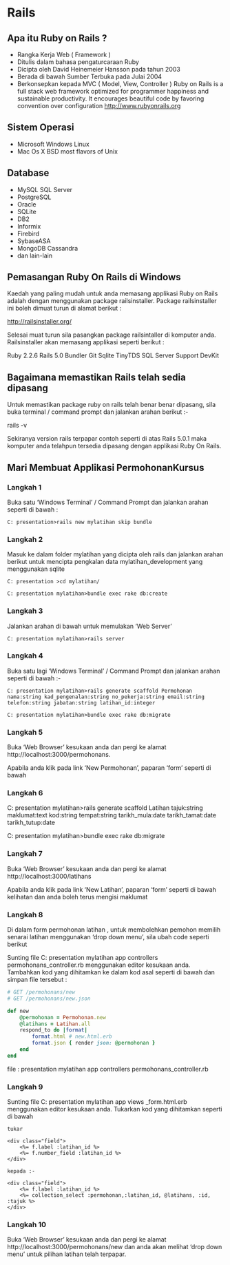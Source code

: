 # Rails

## Apa itu Ruby on Rails ?

- Rangka Kerja Web ( Framework )
- Ditulis dalam bahasa pengaturcaraan Ruby
- Dicipta oleh David Heinemeier Hansson pada tahun 2003
- Berada di bawah Sumber Terbuka pada Julai 2004
- Berkonsepkan kepada MVC ( Model, View, Controller )
  Ruby on Rails is a full stack web framework optimized for programmer
  happiness and sustainable productivity. It encourages beautiful code by
  favoring convention over configuration http://www.rubyonrails.org

## Sistem Operasi

- Microsoft Windows Linux
- Mac Os X BSD most flavors of Unix

## Database

- MySQL SQL Server
- PostgreSQL
- Oracle
- SQLite
- DB2
- Informix
- Firebird
- SybaseASA
- MongoDB Cassandra
- dan lain-lain

## Pemasangan Ruby On Rails di Windows

Kaedah yang paling mudah untuk anda memasang applikasi Ruby on Rails adalah dengan menggunakan package railsinstaller. Package railsinstaller ini boleh dimuat turun di alamat berikut :

http://railsinstaller.org/

Selesai muat turun sila pasangkan package railsintaller di komputer anda. Railsinstaller akan memasang applikasi seperti berikut : 

Ruby 2.2.6
Rails 5.0
Bundler
Git
Sqlite
TinyTDS
SQL Server Support
DevKit

## Bagaimana memastikan Rails telah sedia dipasang

Untuk memastikan package ruby on rails telah benar benar dipasang, sila buka terminal / command prompt dan jalankan arahan berikut :- 

rails -v  

Sekiranya version rails terpapar contoh seperti di atas Rails 5.0.1 maka komputer anda telahpun tersedia dipasang dengan applikasi Ruby On Rails.


## Mari Membuat Applikasi PermohonanKursus

### Langkah 1

Buka satu ‘Windows Terminal’ / Command Prompt dan jalankan arahan seperti di bawah :

```
C: presentation>rails new mylatihan skip bundle
```

### Langkah 2

Masuk ke dalam folder mylatihan yang dicipta oleh rails dan jalankan arahan berikut untuk mencipta pengkalan data mylatihan_development yang menggunakan sqlite 

```
C: presentation >cd mylatihan/

C: presentation mylatihan>bundle exec rake db:create
```

### Langkah 3

Jalankan arahan di bawah untuk memulakan ‘Web Server’ 

```
C: presentation mylatihan>rails server
```

### Langkah 4

Buka satu lagi ‘Windows Terminal’ / Command Prompt dan jalankan arahan seperti di bawah :-

```
C: presentation mylatihan>rails generate scaffold Permohonan nama:string kad_pengenalan:string no_pekerja:string email:string telefon:string jabatan:string latihan_id:integer

C: presentation mylatihan>bundle exec rake db:migrate

```

### Langkah 5

Buka ‘Web Browser’ kesukaan anda dan pergi ke alamat http://localhost:3000/permohonans.

Apabila anda klik pada link ‘New Permohonan’, paparan ‘form’ seperti di bawah

### Langkah 6

C: presentation mylatihan>rails generate scaffold Latihan tajuk:string maklumat:text kod:string tempat:string tarikh_mula:date tarikh_tamat:date tarikh_tutup:date

C: presentation mylatihan>bundle exec rake db:migrate

### Langkah 7

Buka ‘Web Browser’ kesukaan anda dan pergi ke alamat http://localhost:3000/latihans

Apabila anda klik pada link ‘New Latihan’, paparan ‘form’ seperti di bawah kelihatan dan anda boleh terus mengisi maklumat

### Langkah 8

Di dalam form permohonan latihan , untuk membolehkan pemohon memilih senarai latihan menggunakan ‘drop down menu’, sila ubah code seperti berikut 

Sunting file C: presentation mylatihan app controllers permohonans_controller.rb menggunakan editor kesukaan anda. Tambahkan kod yang dihitamkan ke dalam kod asal seperti di bawah dan simpan file tersebut :

``` ruby
# GET /permohonans/new
# GET /permohonans/new.json

def new
    @permohonan = Permohonan.new
    @latihans = Latihan.all
    respond_to do |format|
        format.html # new.html.erb
        format.json { render json: @permohonan }
    end
end
```

file : presentation mylatihan app controllers permohonans_controller.rb

### Langkah 9

Sunting file C: presentation mylatihan app views _form.html.erb menggunakan editor kesukaan anda. Tukarkan kod yang dihitamkan seperti di bawah 

```
tukar

<div class="field">
    <%= f.label :latihan_id %>
    <%= f.number_field :latihan_id %>
</div>

kepada :-

<div class="field">
    <%= f.label :latihan_id %>
    <%= collection_select :permohonan,:latihan_id, @latihans, :id, :tajuk %>
</div>
```

### Langkah 10

Buka ‘Web Browser’ kesukaan anda dan pergi ke alamat http://localhost:3000/permohonans/new dan anda akan melihat ‘drop down menu’ untuk pilihan latihan telah terpapar.








